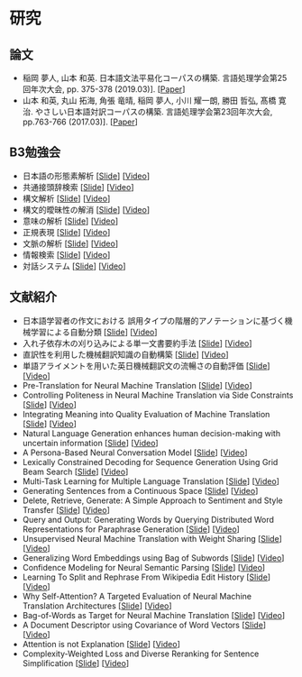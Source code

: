 # 研究

## 論文

- 稲岡 夢人, ⼭本 和英. 日本語文法平易化コーパスの構築. 言語処理学会第25回年次大会, pp. 375-378 (2019.03)\]. \[[Paper](http://box.jnlp.org/arc/19/19NLP-inaoka.pdf)\]
- ⼭本 和英, 丸⼭ 拓海, ⾓張 ⻯晴, 稲岡 夢⼈, ⼩川 耀⼀朗, 勝⽥ 哲弘, 髙橋 寛治. やさしい⽇本語対訳コーパスの構築. 言語処理学会第23回年次大会, pp.763-766 (2017.03)\]. \[[Paper](http://box.jnlp.org/arc/17/17NLP-yamamoto.pdf)\]

## B3勉強会

- 日本語の形態素解析 \[[Slide](https://speakerdeck.com/okayu9/ri-ben-yu-falsexing-tai-su-jie-xi)\] \[[Video](https://www.youtube.com/watch?v=9b7jA1c-tlo)\]
- 共通接頭辞検索 \[[Slide](https://speakerdeck.com/okayu9/gong-tong-jie-tou-ci-jian-suo)\] \[[Video](https://www.youtube.com/watch?v=_HS1zPiXG-c)\]
- 構文解析 \[[Slide](https://speakerdeck.com/okayu9/gou-wen-jie-xi)\] \[[Video](https://www.youtube.com/watch?v=hZqeWdoK6-w)\]
- 構文的曖昧性の解消 \[[Slide](https://speakerdeck.com/okayu9/gou-wen-de-ai-mei-xing-falsejie-xiao)\] \[[Video](https://www.youtube.com/watch?v=5Cd0VXi-qbc)\]
- 意味の解析 \[[Slide](https://speakerdeck.com/okayu9/yi-wei-falsejie-xi)\] \[[Video](https://www.youtube.com/watch?v=TrTERFqfs0o)\]
- 正規表現 \[[Slide](https://speakerdeck.com/okayu9/zheng-gui-biao-xian)\] \[[Video](https://www.youtube.com/watch?v=PuYKyOkZ1s4)\]
- 文脈の解析 \[[Slide](https://speakerdeck.com/okayu9/wen-mo-falsejie-xi)\] \[[Video](https://www.youtube.com/watch?v=LJq-cR8JYOs)\]
- 情報検索 \[[Slide](https://speakerdeck.com/okayu9/qing-bao-jian-suo)\] \[[Video](https://www.youtube.com/watch?v=wFa2XwX0R2k)\]
- 対話システム \[[Slide](https://speakerdeck.com/okayu9/dui-hua-sisutemu)\] \[[Video](https://www.youtube.com/watch?v=P3KNfVEQ7r8)\]

## 文献紹介

- 日本語学習者の作文における 誤用タイプの階層的アノテーションに基づく機械学習による自動分類 \[[Slide](https://speakerdeck.com/okayu9/wen-xian-shao-jie-ri-ben-yu-xue-xi-zhe-falsezuo-wen-niokeru-wu-yong-taipufalsejie-ceng-de-afalsetesiyonniji-dukuji-jie-xue-xi-niyoruzi-dong-fen-lei)\] \[[Video](https://www.youtube.com/watch?v=gVW5LW6jJ40)\]
- 入れ子依存木の刈り込みによる単一文書要約手法 \[[Slide](https://speakerdeck.com/okayu9/wen-xian-shao-jie-ru-rezi-yi-cun-mu-falseyi-riip-miniyorudan-wen-shu-yao-yue-shou-fa)\] \[[Video](https://www.youtube.com/watch?v=qH0HIfNp6vM)\]
- 直訳性を利用した機械翻訳知識の自動構築 \[[Slide](https://speakerdeck.com/okayu9/wen-xian-shao-jie-zhi-yi-xing-woli-yong-sitaji-jie-fan-yi-zhi-shi-falsezi-dong-gou-zhu)\] \[[Video](https://www.youtube.com/watch?v=wltbtdm-bco)\]
- 単語アライメントを用いた英日機械翻訳文の流暢さの自動評価 \[[Slide](https://speakerdeck.com/okayu9/wen-xian-shao-jie-dan-yu-araimentowoyong-itaying-ri-ji-jie-fan-yi-wen-falseliu-chang-safalsezi-dong-ping-jia)\] \[[Video](https://www.youtube.com/watch?v=_Khyozom1tA)\]
- Pre-Translation for Neural Machine Translation \[[Slide](https://speakerdeck.com/okayu9/wen-xian-shao-jie-pre-translation-for-neural-machine-translation)\] \[[Video](https://www.youtube.com/watch?v=CVC9703bCbE)\]
- Controlling Politeness in Neural Machine Translation via Side Constraints \[[Slide](https://speakerdeck.com/okayu9/wen-xian-shao-jie-controlling-politeness-in-neural-machine-translation-via-side-constraints)\] \[[Video](https://www.youtube.com/watch?v=Jx7p_R7Q7Nc)\]
- Integrating Meaning into Quality Evaluation of Machine Translation \[[Slide](https://speakerdeck.com/okayu9/wen-xian-shao-jie-integrating-meaning-into-quality-evaluation-of-machine-translation)\] \[[Video](https://www.youtube.com/watch?v=gFDNwGo8YnI)\]
- Natural Language Generation enhances human decision-making with uncertain information \[[Slide](https://speakerdeck.com/okayu9/wen-xian-shao-jie-natural-language-generation-enhances-human-decision-making-with-uncertain-information)\] \[[Video](https://www.youtube.com/watch?v=nMGRvf2ExYE)\]
- A Persona-Based Neural Conversation Model \[[Slide](https://speakerdeck.com/okayu9/wen-xian-shao-jie-a-persona-based-neural-conversation-model)\] \[[Video](https://www.youtube.com/watch?v=k10SU8VTDrI)\]
- Lexically Constrained Decoding for Sequence Generation Using Grid Beam Search \[[Slide](https://speakerdeck.com/okayu9/wen-xian-shao-jie-lexically-constrained-decoding-for-sequence-generation-using-grid-beam-search)\] \[[Video](https://www.youtube.com/watch?v=41pZun9cATI)\]
- Multi-Task Learning for Multiple Language Translation \[[Slide](https://speakerdeck.com/okayu9/wen-xian-shao-jie-multi-task-learning-for-multiple-language-translation)\] \[[Video](https://www.youtube.com/watch?v=4yxrPgE-Nj0)\]
- Generating Sentences from a Continuous Space \[[Slide](https://speakerdeck.com/okayu9/wen-xian-shao-jie-generating-sentences-from-a-continuous-space)\] \[[Video](https://www.youtube.com/watch?v=sccaKOL3ufQ)\]
- Delete, Retrieve, Generate: A Simple Approach to Sentiment and Style Transfer \[[Slide](https://speakerdeck.com/okayu9/wen-xian-shao-jie-delete-retrieve-generate-a-simple-approach-to-sentiment-and-style-transfer)\] \[[Video](https://www.youtube.com/watch?v=tSJh1U0RAjg)\]
- Query and Output: Generating Words by Querying Distributed Word Representations for Paraphrase Generation \[[Slide](https://speakerdeck.com/okayu9/wen-xian-shao-jie-query-and-output-generating-words-by-querying-distributed-word-representations-for-paraphrase-generation)\] \[[Video](https://www.youtube.com/watch?v=aItje-xWqps)\]
- Unsupervised Neural Machine Translation with Weight Sharing \[[Slide](https://speakerdeck.com/okayu9/wen-xian-shao-jie-unsupervised-neural-machine-translation-with-weight-sharing)\] \[[Video](https://www.youtube.com/watch?v=DBiaMcMMskg)\]
- Generalizing Word Embeddings using Bag of Subwords \[[Slide](https://speakerdeck.com/okayu9/wen-xian-shao-jie-generalizing-word-embeddings-using-bag-of-subwords)\] \[[Video](https://www.youtube.com/watch?v=kdCLEGmwV8U)\]
- Confidence Modeling for Neural Semantic Parsing \[[Slide](https://speakerdeck.com/okayu9/wen-xian-shao-jie-confidence-modeling-for-neural-semantic-parsing)\] \[[Video](https://www.youtube.com/watch?v=4LEA5Jfhiyw)\]
- Learning To Split and Rephrase From Wikipedia Edit History \[[Slide](https://speakerdeck.com/okayu9/wen-xian-shao-jie-learning-to-split-and-rephrase-from-wikipedia-edit-history)\] \[[Video](https://www.youtube.com/watch?v=9XM4pydW6po)\]
- Why Self-Attention? A Targeted Evaluation of Neural Machine Translation Architectures \[[Slide](https://speakerdeck.com/okayu9/wen-xian-shao-jie-why-self-attention-a-targeted-evaluation-of-neural-machine-translation-architectures)\] \[[Video](https://www.youtube.com/watch?v=BysTifsrZb0)\]
- Bag-of-Words as Target for Neural Machine Translation \[[Slide](https://speakerdeck.com/okayu9/wen-xian-shao-jie-bag-of-words-as-target-for-neural-machine-translation)\] \[[Video](https://www.youtube.com/watch?v=8aEAuOx937U)\]
- A Document Descriptor using Covariance of Word Vectors \[[Slide](https://speakerdeck.com/okayu9/wen-xian-shao-jie-a-document-descriptor-using-covariance-of-word-vectors)\] \[[Video](https://www.youtube.com/watch?v=_dp4f9SCF5M)\]
- Attention is not Explanation \[[Slide](https://speakerdeck.com/okayu9/wen-xian-shao-jie-attention-is-not-explanation)\] \[[Video](https://www.youtube.com/watch?v=ji9HgfECZNU)\]
- Complexity-Weighted Loss and Diverse Reranking for Sentence Simplification \[[Slide](https://speakerdeck.com/okayu9/wen-xian-shao-jie-complexity-weighted-loss-and-diverse-reranking-for-sentence-simplification)\] \[[Video](https://www.youtube.com/watch?v=ymOEK3YOeB4)\]
